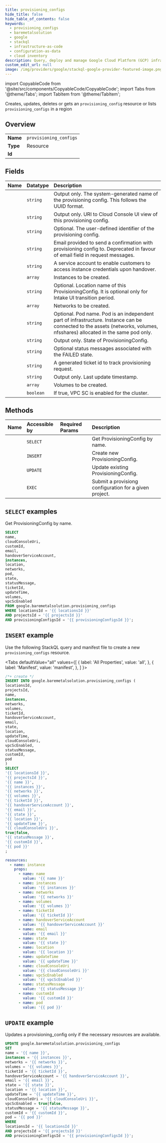 ```yaml
---
title: provisioning_configs
hide_title: false
hide_table_of_contents: false
keywords:
  - provisioning_configs
  - baremetalsolution
  - google
  - stackql
  - infrastructure-as-code
  - configuration-as-data
  - cloud inventory
description: Query, deploy and manage Google Cloud Platform (GCP) infrastructure and resources using SQL
custom_edit_url: null
image: /img/providers/google/stackql-google-provider-featured-image.png
---
```


import CopyableCode from '@site/src/components/CopyableCode/CopyableCode';
import Tabs from '@theme/Tabs';
import TabItem from '@theme/TabItem';

Creates, updates, deletes or gets an <code>provisioning_config</code> resource or lists <code>provisioning_configs</code> in a region

## Overview
<table><tbody>
<tr><td><b>Name</b></td><td><code>provisioning_configs</code></td></tr>
<tr><td><b>Type</b></td><td>Resource</td></tr>
<tr><td><b>Id</b></td><td><CopyableCode code="google.baremetalsolution.provisioning_configs" /></td></tr>
</tbody></table>

## Fields
| Name | Datatype | Description |
|:-----|:---------|:------------|
| <CopyableCode code="name" /> | `string` | Output only. The system-generated name of the provisioning config. This follows the UUID format. |
| <CopyableCode code="cloudConsoleUri" /> | `string` | Output only. URI to Cloud Console UI view of this provisioning config. |
| <CopyableCode code="customId" /> | `string` | Optional. The user-defined identifier of the provisioning config. |
| <CopyableCode code="email" /> | `string` | Email provided to send a confirmation with provisioning config to. Deprecated in favour of email field in request messages. |
| <CopyableCode code="handoverServiceAccount" /> | `string` | A service account to enable customers to access instance credentials upon handover. |
| <CopyableCode code="instances" /> | `array` | Instances to be created. |
| <CopyableCode code="location" /> | `string` | Optional. Location name of this ProvisioningConfig. It is optional only for Intake UI transition period. |
| <CopyableCode code="networks" /> | `array` | Networks to be created. |
| <CopyableCode code="pod" /> | `string` | Optional. Pod name. Pod is an independent part of infrastructure. Instance can be connected to the assets (networks, volumes, nfsshares) allocated in the same pod only. |
| <CopyableCode code="state" /> | `string` | Output only. State of ProvisioningConfig. |
| <CopyableCode code="statusMessage" /> | `string` | Optional status messages associated with the FAILED state. |
| <CopyableCode code="ticketId" /> | `string` | A generated ticket id to track provisioning request. |
| <CopyableCode code="updateTime" /> | `string` | Output only. Last update timestamp. |
| <CopyableCode code="volumes" /> | `array` | Volumes to be created. |
| <CopyableCode code="vpcScEnabled" /> | `boolean` | If true, VPC SC is enabled for the cluster. |

## Methods
| Name | Accessible by | Required Params | Description |
|:-----|:--------------|:----------------|:------------|
| <CopyableCode code="get" /> | `SELECT` | <CopyableCode code="locationsId, projectsId, provisioningConfigsId" /> | Get ProvisioningConfig by name. |
| <CopyableCode code="create" /> | `INSERT` | <CopyableCode code="locationsId, projectsId" /> | Create new ProvisioningConfig. |
| <CopyableCode code="patch" /> | `UPDATE` | <CopyableCode code="locationsId, projectsId, provisioningConfigsId" /> | Update existing ProvisioningConfig. |
| <CopyableCode code="submit" /> | `EXEC` | <CopyableCode code="locationsId, projectsId" /> | Submit a provisiong configuration for a given project. |

## `SELECT` examples

Get ProvisioningConfig by name.

```sql
SELECT
name,
cloudConsoleUri,
customId,
email,
handoverServiceAccount,
instances,
location,
networks,
pod,
state,
statusMessage,
ticketId,
updateTime,
volumes,
vpcScEnabled
FROM google.baremetalsolution.provisioning_configs
WHERE locationsId = '{{ locationsId }}'
AND projectsId = '{{ projectsId }}'
AND provisioningConfigsId = '{{ provisioningConfigsId }}'; 
```

## `INSERT` example

Use the following StackQL query and manifest file to create a new <code>provisioning_configs</code> resource.

<Tabs
    defaultValue="all"
    values={[
        { label: 'All Properties', value: 'all', },
        { label: 'Manifest', value: 'manifest', },
    ]
}>
<TabItem value="all">

```sql
/*+ create */
INSERT INTO google.baremetalsolution.provisioning_configs (
locationsId,
projectsId,
name,
instances,
networks,
volumes,
ticketId,
handoverServiceAccount,
email,
state,
location,
updateTime,
cloudConsoleUri,
vpcScEnabled,
statusMessage,
customId,
pod
)
SELECT 
'{{ locationsId }}',
'{{ projectsId }}',
'{{ name }}',
'{{ instances }}',
'{{ networks }}',
'{{ volumes }}',
'{{ ticketId }}',
'{{ handoverServiceAccount }}',
'{{ email }}',
'{{ state }}',
'{{ location }}',
'{{ updateTime }}',
'{{ cloudConsoleUri }}',
true|false,
'{{ statusMessage }}',
'{{ customId }}',
'{{ pod }}'
;
```
</TabItem>
<TabItem value="manifest">

```yaml
resources:
  - name: instance
    props:
      - name: name
        value: '{{ name }}'
      - name: instances
        value: '{{ instances }}'
      - name: networks
        value: '{{ networks }}'
      - name: volumes
        value: '{{ volumes }}'
      - name: ticketId
        value: '{{ ticketId }}'
      - name: handoverServiceAccount
        value: '{{ handoverServiceAccount }}'
      - name: email
        value: '{{ email }}'
      - name: state
        value: '{{ state }}'
      - name: location
        value: '{{ location }}'
      - name: updateTime
        value: '{{ updateTime }}'
      - name: cloudConsoleUri
        value: '{{ cloudConsoleUri }}'
      - name: vpcScEnabled
        value: '{{ vpcScEnabled }}'
      - name: statusMessage
        value: '{{ statusMessage }}'
      - name: customId
        value: '{{ customId }}'
      - name: pod
        value: '{{ pod }}'

```
</TabItem>
</Tabs>

## `UPDATE` example

Updates a provisioning_config only if the necessary resources are available.

```sql
UPDATE google.baremetalsolution.provisioning_configs
SET 
name = '{{ name }}',
instances = '{{ instances }}',
networks = '{{ networks }}',
volumes = '{{ volumes }}',
ticketId = '{{ ticketId }}',
handoverServiceAccount = '{{ handoverServiceAccount }}',
email = '{{ email }}',
state = '{{ state }}',
location = '{{ location }}',
updateTime = '{{ updateTime }}',
cloudConsoleUri = '{{ cloudConsoleUri }}',
vpcScEnabled = true|false,
statusMessage = '{{ statusMessage }}',
customId = '{{ customId }}',
pod = '{{ pod }}'
WHERE 
locationsId = '{{ locationsId }}'
AND projectsId = '{{ projectsId }}'
AND provisioningConfigsId = '{{ provisioningConfigsId }}';
```
